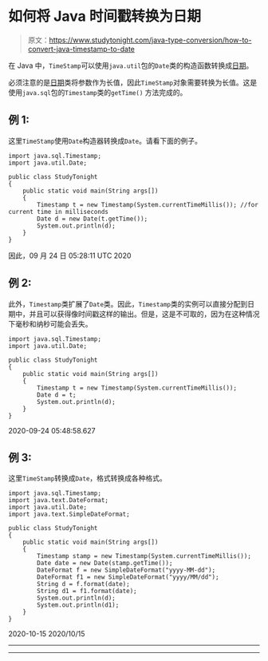 # 如何将 Java 时间戳转换为日期

> 原文：<https://www.studytonight.com/java-type-conversion/how-to-convert-java-timestamp-to-date>

在 Java 中，`TimeStamp`可以使用`java.util`包的`Date`类的构造函数转换成[日期](https://www.studytonight.com/java-8/java-8-date-and-time-api)。

必须注意的是[日期](https://www.studytonight.com/java-8/java-8-date-and-time-api)类将参数作为长值，因此`TimeStamp`对象需要转换为长值。这是使用`java.sql`包的`Timestamp`类的`getTime()` 方法完成的。

## 例 1:

这里`TimeStamp`使用`Date`构造器转换成`Date`。请看下面的例子。

```
import java.sql.Timestamp;    
import java.util.Date;  

public class StudyTonight
{    
	public static void main(String args[])
	{    
		Timestamp t = new Timestamp(System.currentTimeMillis()); //for current time in milliseconds 
		Date d = new Date(t.getTime());  
		System.out.println(d);                      
	}    
}
```

因此，09 月 24 日 05:28:11 UTC 2020

## 例 2:

此外，`Timestamp`类扩展了`Date`类。因此，`Timestamp`类的实例可以直接分配到日期中，并且可以获得像时间戳这样的输出。但是，这是不可取的，因为在这种情况下毫秒和纳秒可能会丢失。

```
import java.sql.Timestamp;    
import java.util.Date;  

public class StudyTonight
{    
	public static void main(String args[])
	{    
		Timestamp t = new Timestamp(System.currentTimeMillis());  
		Date d = t;  
		System.out.println(d);                       
	}    
}
```

2020-09-24 05:48:58.627

## 例 3:

这里`TimeStamp`转换成`Date`，格式转换成各种格式。

```
import java.sql.Timestamp; 
import java.text.DateFormat;
import java.util.Date; 
import java.text.SimpleDateFormat;

public class StudyTonight
{    
	public static void main(String args[])
	{    
		Timestamp stamp = new Timestamp(System.currentTimeMillis());
		Date date = new Date(stamp.getTime());
		DateFormat f = new SimpleDateFormat("yyyy-MM-dd");
		DateFormat f1 = new SimpleDateFormat("yyyy/MM/dd");
		String d = f.format(date);
		String d1 = f1.format(date);
		System.out.println(d);
		System.out.println(d1);
	}    
} 
```

2020-10-15
2020/10/15

* * *

* * *